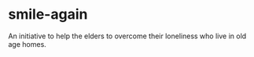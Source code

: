# smile-again
An initiative to help the elders to overcome their loneliness who live in old age homes.
